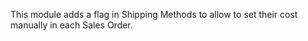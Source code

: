This module adds a flag in Shipping Methods to allow to set their cost
manually in each Sales Order.
